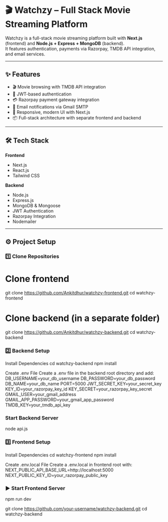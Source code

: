# 🎬 Watchzy – Full Stack Movie Streaming Platform

Watchzy is a full-stack movie streaming platform built with **Next.js** (frontend) and **Node.js + Express + MongoDB** (backend).  
It features authentication, payments via Razorpay, TMDB API integration, and email services.

---

## ✨ Features
- 🎬 Movie browsing with TMDB API integration  
- 🔐 JWT-based authentication  
- 💳 Razorpay payment gateway integration  
- 📧 Email notifications via Gmail SMTP  
- 🎨 Responsive, modern UI with Next.js  
- 📦 Full-stack architecture with separate frontend and backend  

---

## 🛠 Tech Stack
**Frontend**
- Next.js  
- React.js  
- Tailwind CSS  

**Backend**
- Node.js  
- Express.js  
- MongoDB & Mongoose  
- JWT Authentication  
- Razorpay Integration  
- Nodemailer  

---

## ⚙️ Project Setup

### 1️⃣ Clone Repositories
# Clone frontend
git clone https://github.com/Ankitdhur/watchzy-frontend.git
cd watchzy-frontend

# Clone backend (in a separate folder)
git clone https://github.com/Ankitdhur/watchzy-backend.git
cd watchzy-backend

### 2️⃣ Backend Setup
Install Dependencies
cd watchzy-backend
npm install

Create .env File
Create a .env file in the backend root directory and add:
DB_USERNAME=your_db_username
DB_PASSWORD=your_db_password
DB_NAME=your_db_name
PORT=5000
JWT_SECRET_KEY=your_secret_key
KEY_ID=your_razorpay_key_id
KEY_SECRET=your_razorpay_key_secret
GMAIL_USER=your_gmail_address
GMAIL_APP_PASSWORD=your_gmail_app_password
TMDB_KEY=your_tmdb_api_key

### Start Backend Server
node api.js

### 3️⃣ Frontend Setup
Install Dependencies
cd watchzy-frontend
npm install

Create .env.local File
Create a .env.local in frontend root with:
NEXT_PUBLIC_API_BASE_URL=http://localhost:5000
NEXT_PUBLIC_KEY_ID=your_razorpay_public_key

### ▶ Start Frontend Server
npm run dev





git clone https://github.com/your-username/watchzy-backend.git
cd watchzy-backend
